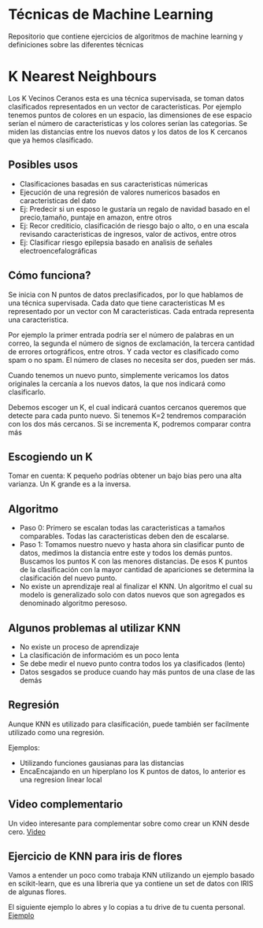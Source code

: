 # Técnicas de Machine Learning
Repositorio que contiene ejercicios de algoritmos de machine learning y definiciones sobre las diferentes técnicas

# K Nearest Neighbours
Los K Vecinos Ceranos esta es una técnica supervisada, se toman datos clasificados representados en un vector de caracteristicas. Por ejemplo tenemos puntos de colores en un espacio, las dimensiones de ese espacio serían el número de caracteristicas y los colores serían las categorias. Se miden las distancias entre los nuevos datos y los datos de los K cercanos que ya hemos clasificado.

## Posibles usos
* Clasificaciones basadas en sus caracteristicas númericas
* Ejecución de una regresión de valores numericos basados en caracteristicas del dato
* Ej: Predecir si un esposo le gustaría un regalo de navidad basado en el precio,tamaño, puntaje en amazon, entre otros
* Ej: Recor crediticio, clasificación de riesgo bajo o alto, o en una escala revisando caracteristicas de ingresos, valor de activos, entre otros
* Ej: Clasificar riesgo epilepsia basado en analisis de señales electroencefalográficas

## Cómo funciona?
Se inicia con N puntos de datos preclasificados, por lo que hablamos de una técnica supervisada. Cada dato que tiene caracteristicas M es representado por un vector con M caracteristicas. Cada entrada representa una caracteristica.

Por ejemplo la primer entrada podría ser el número de palabras en un correo, la segunda el número de signos de exclamación, la tercera cantidad de errores ortográficos, entre otros. Y cada vector es clasificado como spam o no spam. El número de clases no necesita ser dos, pueden ser más.

Cuando tenemos un nuevo punto, simplemente vericamos los datos originales la cercanía a los nuevos datos, la que nos indicará como clasificarlo.

Debemos escoger un K, el cual indicará cuantos cercanos queremos que detecte para cada punto nuevo. Si tenemos K=2 tendremos comparación con los dos más cercanos. Si se incrementa K, podremos comparar contra más

## Escogiendo un K
Tomar en cuenta: K pequeño podrías obtener un bajo bias pero una alta varianza. Un K grande es a la inversa.

## Algoritmo
* Paso 0: Primero se escalan todas las caracteristicas a tamaños comparables. Todas las caracteristicas deben den de escalarse.
* Paso 1: Tomamos nuestro nuevo y hasta ahora sin clasificar punto de datos, medimos la distancia entre este y todos los demás puntos. Buscamos los puntos K con las menores distancias. De esos K puntos de la clasificación con la mayor cantidad de apariciones se determina la clasificación del nuevo punto.
* No existe un aprendizaje real al finalizar el KNN. Un algoritmo el cual su modelo is generalizado solo con datos nuevos que son agregados es denominado algoritmo peresoso.

## Algunos problemas al utilizar KNN
* No existe un proceso de aprendizaje
* La clasificación de informacióm es un poco lenta
* Se debe medir el nuevo punto contra todos los ya clasificados (lento)
* Datos sesgados se produce cuando hay más puntos de una clase de las demás

## Regresión
Aunque KNN es utilizado para clasificación, puede también ser facilmente utilizado como una regresión.

Ejemplos:

* Utilizando funciones gausianas para las distancias
* EncaEncajando en un hiperplano los K puntos de datos, lo anterior es una regresion linear local

## Video complementario
Un video interesante para complementar sobre como crear un KNN desde cero. [Video](https://www.youtube.com/watch?v=hzOCDgfsSSQ)

## Ejercicio de KNN para iris de flores
Vamos a entender un poco como trabaja KNN utilizando un ejemplo basado en scikit-learn, que es una libreria que ya contiene un set de datos con IRIS de algunas flores.

El siguiente ejemplo lo abres y lo copias a tu drive de tu cuenta personal.
[Ejemplo](https://colab.research.google.com/drive/10Lt0KakjCIirvRRu_4eAx1O3HjIRSXAz)






